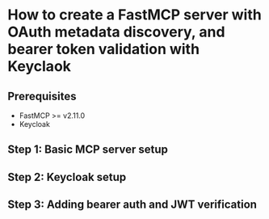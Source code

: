 # How to create a FastMCP server with OAuth metadata discovery, and bearer token validation with Keyclaok

## Prerequisites

- FastMCP >= v2.11.0
- Keycloak

## Step 1: Basic MCP server setup

## Step 2: Keycloak setup

## Step 3: Adding bearer auth and JWT verification


